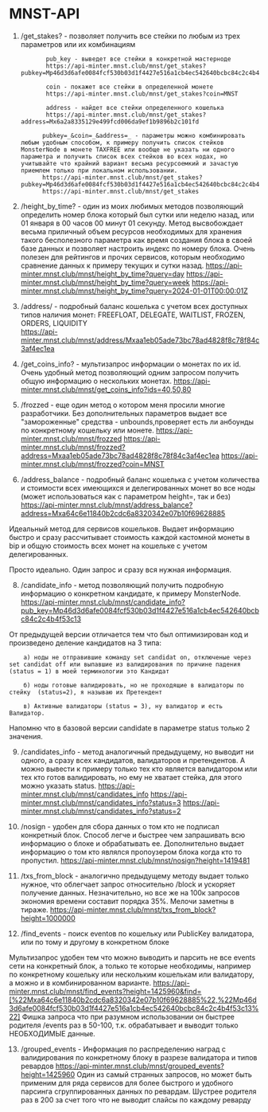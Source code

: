 # MNST-API

1) /get_stakes?   - позволяет получить все стейки по любым из трех параметров или их комбинациям

              pub_key - выведет все стейки в конкретной мастерноде
              https://api-minter.mnst.club/mnst/get_stakes?pubkey=Mp46d3d6afe0084fcf530b03d1f4427e516a1cb4ec542640bcbc84c2c4b4f53c1
   
              coin - покажет все стейки в определенной монете
              https://api-minter.mnst.club/mnst/get_stakes?coin=MNST

              address - найдет все стейки определенного кошелька
              https://api-minter.mnst.club/mnst/get_stakes?address=Mx6a2a8335129e499fcd006da9ef1b9896b2c101fd

             pubkey=_&coin=_&address=_ - параметры можно комбинировать любым удобным способом, к примеру получить список стейков MonsterNode в монете TAXFREE или вообще не указать ни одного параметра и получить список всех стейков во всех нодах, но учитывайте что крайний вариант весьма ресурсоемкий и зачастую приемлем только при локальном использовании.
             https://api-minter.mnst.club/mnst/get_stakes?pubkey=Mp46d3d6afe0084fcf530b03d1f4427e516a1cb4ec542640bcbc84c2c4b4f53c13&coin=TAXFREE
             https://api-minter.mnst.club/mnst/get_stakes

2) /height_by_time? - один из моих любимых методов позволяющий определить номер блока который был сутки или неделю назад, или 01 января в 00 часов 00 минут 01 секунду. Метод высвобождает весьма приличный объем ресурсов необходимых для хранения такого бесполезного параметра как время создания блока в своей базе данных и позволяет настроить индекс по номеру блока. Очень полезен для рейтингов и прочих сервисов, которым необходимо сравнение данных к примеру текущих и сутки назад.
            https://api-minter.mnst.club/mnst/height_by_time?query=day
            https://api-minter.mnst.club/mnst/height_by_time?query=week
            https://api-minter.mnst.club/mnst/height_by_time?query=2024-01-01T00:00:01Z

3) /address/ - подробный баланс кошелька с учетом всех доступных типов наличия монет։ FREEFLOAT, DELEGATE, WAITLIST, FROZEN, ORDERS, LIQUIDITY        
            https://api-minter.mnst.club/mnst/address/Mxaa1eb05ade73bc78ad4828f8c78f84c3af4ec1ea

4) /get_coins_info? - мультизапрос информации о монетах по их id. Очень удобный метод позволяющий одним запросом получить общую информацию о нескольких монетах.
  https://api-minter.mnst.club/mnst/get_coins_info?ids=40,50,80


6) /frozzed - еще один метод о котором меня просили многие разработчики. Без дополнительных параметров выдает все "замороженные" средства - unbounds,проверяет есть ли анбоунды по конкретному кошельку или монете.
            https://api-minter.mnst.club/mnst/frozzed
            https://api-minter.mnst.club/mnst/frozzed?address=Mxaa1eb05ade73bc78ad4828f8c78f84c3af4ec1ea
            https://api-minter.mnst.club/mnst/frozzed?coin=MNST

7) /address_balance - подробный баланс кошелька с учетом количества и стоимости всех имеющихся и делегированных монет во все ноды (может использоваться как с параметром height=, так и без)
                  https://api-minter.mnst.club/mnst/address_balance?address=Mxa64c6e11840b2cdc6a8320342e07b10f69628885

Идеальный метод для сервисов кошельков. Выдает информацию быстро и сразу рассчитывает стоимость каждой кастомной монеты в bip и общую стоимость всех монет на кошельке с учетом делегированных.

Просто идеально. Один запрос и сразу вся нужная информация.

8) /candidate_info - метод позволяющий получить подробную информацию о конкретном кандидате, к примеру MonsterNode. 
        https://api-minter.mnst.club/mnst/candidate_info?pub_key=Mp46d3d6afe0084fcf530b03d1f4427e516a1cb4ec542640bcbc84c2c4b4f53c13

От предыдущей версии отличается тем что был оптимизирован код и произведено деление кандидатов на 3 типа: 

        a) ноды не отправившие команду set candidat on, отключеные через set candidat off или выпавшие из валидирования по причине падения  (status = 1) в моей терминологии это Кандидат

        б) ноды готовые валидировать, но не проходящие в валидаторы по стейку  (status=2), я называю их Претендент

        в) Активные валидаторы (status = 3), ну валидатор и есть Валидатор.

Напомню что в базовой версии candidate в параметре status только 2 значения.

9) /candidates_info - метод аналогичный предыдущему, но выводит ни одного, а сразу всех кандидатов, валидаторов и претендентов. А можно вывести к примеру только тех кто является валидатором или тех кто готов валидировать, но ему не хватает стейка, для этого можно указать status.
              https://api-minter.mnst.club/mnst/candidates_info
               https://api-minter.mnst.club/mnst/candidates_info?status=3
              https://api-minter.mnst.club/mnst/candidates_info?status=2

10) /nosign - удобен для сбора данных о том кто не подписал конкретный блок. Способ легче и быстрее чем запрашивать всю информацию о блоке и обрабатывать ее. Дополнительно выдает информацию о том кто являлся пропоузером блока когда кто то пропустил.
                https://api-minter.mnst.club/mnst/nosign?height=1419481

11) /txs_from_block - аналогично предыдущему методу выдает только нужное, что облегчает запрос относительно /block и ускоряет получение данных. Незначительно, но все же на 100к запросов экономия времени составит порядка 35%. Мелочи заметны в тираже.
                https://api-minter.mnst.club/mnst/txs_from_block?height=1000000
12) /find_events - поиск eventов по кошельку или PublicKey валидатора, или по тому и другому в конкретном блоке

Мультизапрос удобен тем что можно выводить и парсить не все events сети на конкретный блок, а только те которые необходимы, например по конкретному кошельку или нескольким кошелькам или валидатору, а можно и в комбинированном варианте.
              https://api-minter.mnst.club/mnst/find_events?height=1425960&find=[%22Mxa64c6e11840b2cdc6a8320342e07b10f69628885%22,%22Mp46d3d6afe0084fcf530b03d1f4427e516a1cb4ec542640bcbc84c2c4b4f53c13%22]
Фишка запроса что при разумном использовании он быстрее родителя /events раз в 50-100, т.к. обрабатывает и выводит только НЕОБХОДИМЫЕ данные.

13) /grouped_events - Информация по распределению наград с валидирования по конкретному блоку в разрезе валидатора и типов ревардов
               https://api-minter.mnst.club/mnst/grouped_events?height=1425960
Один из самый странных запросов, но может быть применим для ряда сервисов для более быстрого и удобного парсинга сгруппированных данных по ревардам. Шустрее родителя раз в 200 за счет того что не выводит слайсы по каждому реварду

